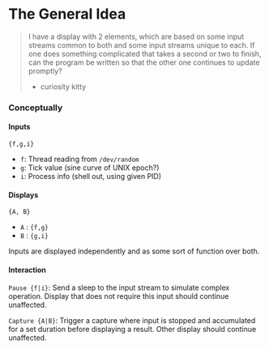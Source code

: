 # The General Idea

> I have a display with 2 elements, which are based on some input streams common
> to both and some input streams unique to each. If one does something
> complicated that takes a second or two to finish, can the program be written
> so that the other one continues to update promptly?
> - curiosity kitty

### Conceptually

#### Inputs

`{f,g,i}`

- `f`: Thread reading from `/dev/random` 
- `g`: Tick value (sine curve of UNIX epoch?)
- `i`: Process info (shell out, using given PID)

#### Displays

`{A, B}`

- `A` : `{f,g}`
- `B` : `{g,i}`

Inputs are displayed independently and as some sort of function over both.

#### Interaction

`Pause {f|i}`: Send a sleep to the input stream to simulate complex operation.
Display that does not require this input should continue unaffected.

`Capture {A|B}`: Trigger a capture where input is stopped and accumulated for a
set duration before displaying a result. Other display should continue unaffected.
